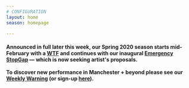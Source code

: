 ```yaml
---
# CONFIGURATION
layout: home
season: homepage

---
```

#### Announced in full later this week, our Spring 2020 season starts mid-February with a <a href="http://thelowry.com/about-us/festivals-projects/take-a-risk/wtf-wednesday" target="_blank">WTF</a> and continues with our inaugural [Emergency StopGap](/hab/emergency) — which is now seeking artist's proposals.<br><br>To discover new performance in Manchester + beyond please see our <a href="http://wordofwarning.posthaven.com" target="_blank">Weekly Warning</a> (or sign-up <a href="http://eepurl.com/i_Odb" target="_blank">here</a>).
